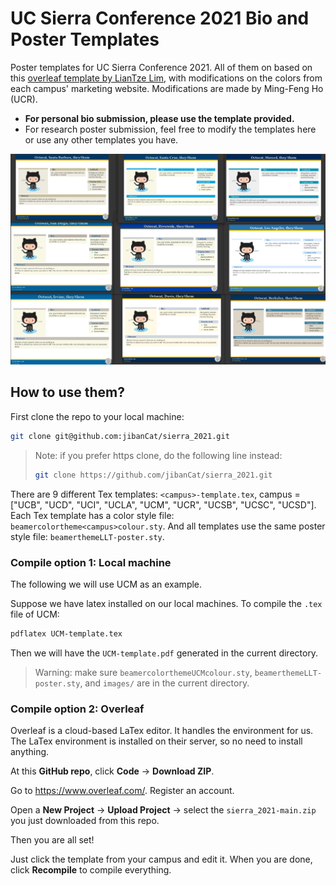 # UC Sierra Conference 2021 Bio and Poster Templates

Poster templates for UC Sierra Conference 2021. All of them on based on this [overleaf template by LianTze Lim](https://www.overleaf.com/latex/templates/yet-another-beamerposter-theme-with-variable-sizes-and-colour-themes-landscape/tcwvmhjsfbdk), with modifications on the colors from each campus' marketing website. Modifications are made by Ming-Feng Ho (UCR).

- **For personal bio submission, please use the template provided.**
- For research poster submission, feel free to modify the templates here or use any other templates you have.

![](images/all_templates.png)

## How to use them?

First clone the repo to your local machine:
```bash
git clone git@github.com:jibanCat/sierra_2021.git
```

> Note: if you prefer https clone, do the following line instead:
> ```bash
> git clone https://github.com/jibanCat/sierra_2021.git
> ```

There are 9 different Tex templates:
`<campus>-template.tex`, campus = ["UCB", "UCD", "UCI", "UCLA", "UCM", "UCR", "UCSB", "UCSC", "UCSD"].
Each Tex template has a color style file: `beamercolortheme<campus>colour.sty`.
And all templates use the same poster style file: `beamerthemeLLT-poster.sty`.

### Compile option 1: Local machine

The following we will use UCM as an example.

Suppose we have latex installed on our local machines.
To compile the `.tex` file of UCM:
```bash
pdflatex UCM-template.tex
```

Then we will have the `UCM-template.pdf` generated in the current directory.

> Warning: make sure `beamercolorthemeUCMcolour.sty`, `beamerthemeLLT-poster.sty`, and `images/` are in the current directory.

### Compile option 2: Overleaf

Overleaf is a cloud-based LaTex editor. It handles the environment for us. The LaTex environment is installed on their server, so no need to install anything.

At this **GitHub repo**, click **Code** -> **Download ZIP**.

Go to https://www.overleaf.com/. Register an account.

Open a **New Project** -> **Upload Project** -> select the `sierra_2021-main.zip` you just downloaded from this repo.

Then you are all set!

Just click the template from your campus and edit it.
When you are done, click **Recompile** to compile everything.
